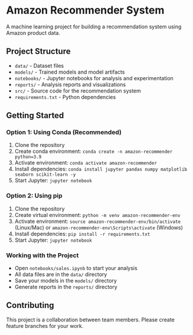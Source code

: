 # Amazon Recommender System

A machine learning project for building a recommendation system using Amazon product data.

## Project Structure

- `data/` - Dataset files
- `models/` - Trained models and model artifacts
- `notebooks/` - Jupyter notebooks for analysis and experimentation
- `reports/` - Analysis reports and visualizations
- `src/` - Source code for the recommendation system
- `requirements.txt` - Python dependencies

## Getting Started

### Option 1: Using Conda (Recommended)

1. Clone the repository
2. Create conda environment: `conda create -n amazon-recommender python=3.9`
3. Activate environment: `conda activate amazon-recommender`
4. Install dependencies: `conda install jupyter pandas numpy matplotlib seaborn scikit-learn -y`
5. Start Jupyter: `jupyter notebook`

### Option 2: Using pip

1. Clone the repository
2. Create virtual environment: `python -m venv amazon-recommender-env`
3. Activate environment: `source amazon-recommender-env/bin/activate` (Linux/Mac) or `amazon-recommender-env\Scripts\activate` (Windows)
4. Install dependencies: `pip install -r requirements.txt`
5. Start Jupyter: `jupyter notebook`

### Working with the Project

- Open `notebooks/sales.ipynb` to start your analysis
- All data files are in the `data/` directory
- Save your models in the `models/` directory
- Generate reports in the `reports/` directory

## Contributing

This project is a collaboration between team members. Please create feature branches for your work.
